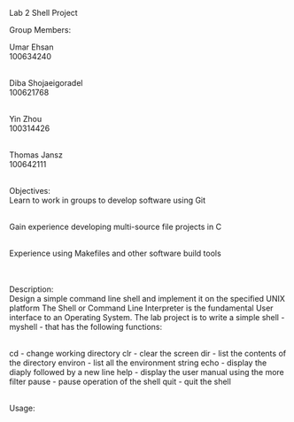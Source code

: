 Lab 2 Shell Project

Group Members: <br>

Umar Ehsan <br>
100634240<br><br>

Diba Shojaeigoradel<br>
100621768<br><br>

Yin Zhou<br>
100314426<br><br>

Thomas Jansz<br>
100642111<br><br>

Objectives:<br>
Learn to work in groups to develop software using Git<br><br>

Gain experience developing multi-source file projects in C<br><br>

Experience using Makefiles and other software build tools<br><br><br>


Description:<br>
Design a simple command line shell and implement it on the specified UNIX platform
The Shell or Command Line Interpreter is the fundamental User interface to
an Operating System. The lab project is to write a simple shell - myshell -
that has the following functions:<br><br>

cd - change working directory
clr - clear the screen
dir - list the contents of the directory
environ - list all the environment string
echo - display the diaply followed by a new line
help - display the user manual using the more filter
pause - pause operation of the shell
quit - quit the shell<br><br>



Usage:

